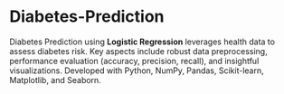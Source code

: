 # Diabetes-Prediction
Diabetes Prediction using **Logistic Regression** leverages health data to assess diabetes risk. Key aspects include robust data preprocessing, performance evaluation (accuracy, precision, recall), and insightful visualizations. Developed with Python, NumPy, Pandas, Scikit-learn, Matplotlib, and Seaborn.
